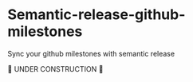 # Semantic-release-github-milestones

Sync your github milestones with semantic release

🚧 UNDER CONSTRUCTION 🚧
